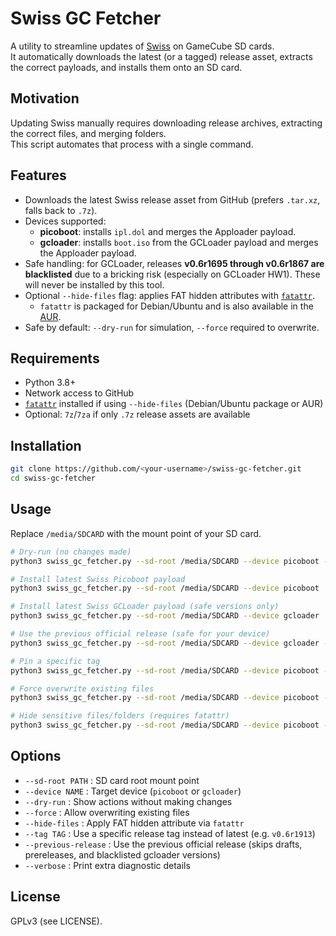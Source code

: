 # Swiss GC Fetcher

A utility to streamline updates of [Swiss](https://github.com/emukidid/swiss-gc) on GameCube SD cards.  
It automatically downloads the latest (or a tagged) release asset, extracts the correct payloads, and installs them onto an SD card.

## Motivation

Updating Swiss manually requires downloading release archives, extracting the correct files, and merging folders.  
This script automates that process with a single command.

## Features

- Downloads the latest Swiss release asset from GitHub (prefers `.tar.xz`, falls back to `.7z`).
- Devices supported:
  - **picoboot**: installs `ipl.dol` and merges the Apploader payload.
  - **gcloader**: installs `boot.iso` from the GCLoader payload and merges the Apploader payload.
- Safe handling: for GCLoader, releases **v0.6r1695 through v0.6r1867 are blacklisted** due to a bricking risk (especially on GCLoader HW1). These will never be installed by this tool.
- Optional `--hide-files` flag: applies FAT hidden attributes with [`fatattr`](https://tracker.debian.org/pkg/fatattr).  
  - `fatattr` is packaged for Debian/Ubuntu and is also available in the [AUR](https://aur.archlinux.org/packages/fatattr).
- Safe by default: `--dry-run` for simulation, `--force` required to overwrite.

## Requirements

- Python 3.8+
- Network access to GitHub
- [`fatattr`](https://tracker.debian.org/pkg/fatattr) installed if using `--hide-files` (Debian/Ubuntu package or AUR)
- Optional: `7z`/`7za` if only `.7z` release assets are available

## Installation

```bash
git clone https://github.com/<your-username>/swiss-gc-fetcher.git
cd swiss-gc-fetcher
```

## Usage

Replace `/media/SDCARD` with the mount point of your SD card.

```bash
# Dry-run (no changes made)
python3 swiss_gc_fetcher.py --sd-root /media/SDCARD --device picoboot --dry-run

# Install latest Swiss Picoboot payload
python3 swiss_gc_fetcher.py --sd-root /media/SDCARD --device picoboot

# Install latest Swiss GCLoader payload (safe versions only)
python3 swiss_gc_fetcher.py --sd-root /media/SDCARD --device gcloader

# Use the previous official release (safe for your device)
python3 swiss_gc_fetcher.py --sd-root /media/SDCARD --device gcloader --previous-release

# Pin a specific tag
python3 swiss_gc_fetcher.py --sd-root /media/SDCARD --device picoboot --tag v0.6r1913

# Force overwrite existing files
python3 swiss_gc_fetcher.py --sd-root /media/SDCARD --device picoboot --force

# Hide sensitive files/folders (requires fatattr)
python3 swiss_gc_fetcher.py --sd-root /media/SDCARD --device picoboot --hide-files
```

## Options

- `--sd-root PATH` : SD card root mount point
- `--device NAME` : Target device (`picoboot` or `gcloader`)
- `--dry-run` : Show actions without making changes
- `--force` : Allow overwriting existing files
- `--hide-files` : Apply FAT hidden attribute via `fatattr`
- `--tag TAG` : Use a specific release tag instead of latest (e.g. `v0.6r1913`)
- `--previous-release` : Use the previous official release (skips drafts, prereleases, and blacklisted gcloader versions)
- `--verbose` : Print extra diagnostic details

## License

GPLv3 (see LICENSE).
